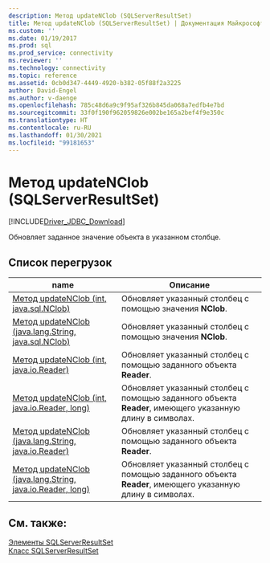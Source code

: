 ```yaml
---
description: Метод updateNClob (SQLServerResultSet)
title: Метод updateNClob (SQLServerResultSet) | Документация Майкрософт
ms.custom: ''
ms.date: 01/19/2017
ms.prod: sql
ms.prod_service: connectivity
ms.reviewer: ''
ms.technology: connectivity
ms.topic: reference
ms.assetid: 0cb0d347-4449-4920-b382-05f88f2a3225
author: David-Engel
ms.author: v-daenge
ms.openlocfilehash: 785c48d6a9c9f95af326b845da068a7edfb4e7bd
ms.sourcegitcommit: 33f0f190f962059826e002be165a2bef4f9e350c
ms.translationtype: HT
ms.contentlocale: ru-RU
ms.lasthandoff: 01/30/2021
ms.locfileid: "99181653"
---
```

# <a name="updatenclob-method-sqlserverresultset"></a>Метод updateNClob (SQLServerResultSet)
[!INCLUDE[Driver_JDBC_Download](../../../includes/driver_jdbc_download.md)]

  Обновляет заданное значение объекта в указанном столбце.  
  
## <a name="overload-list"></a>Список перегрузок  
  
|name|Описание|  
|----------|-----------------|  
|[Метод updateNClob (int, java.sql.NClob)](../../../connect/jdbc/reference/updatenclob-method-int-java-sql-nclob.md)|Обновляет указанный столбец с помощью значения **NClob**.|  
|[Метод updateNClob (java.lang.String, java.sql.NClob)](../../../connect/jdbc/reference/updatenclob-method-java-lang-string-java-sql-nclob.md)|Обновляет указанный столбец с помощью значения **NClob**.|  
|[Метод updateNClob (int, java.io.Reader)](../../../connect/jdbc/reference/updatenclob-method-int-java-io-reader.md)|Обновляет указанный столбец с помощью заданного объекта **Reader**.|  
|[Метод updateNClob (int, java.io.Reader, long)](../../../connect/jdbc/reference/updatenclob-method-int-java-io-reader-long.md)|Обновляет указанный столбец с помощью заданного объекта **Reader**, имеющего указанную длину в символах.|  
|[Метод updateNClob (java.lang.String, java.io.Reader)](../../../connect/jdbc/reference/updatenclob-method-java-lang-string-java-io-reader.md)|Обновляет указанный столбец с помощью заданного объекта **Reader**.|  
|[Метод updateNClob (java.lang.String, java.io.Reader, long)](../../../connect/jdbc/reference/updatenclob-method-java-lang-string-java-io-reader-long.md)|Обновляет указанный столбец с помощью заданного объекта **Reader**, имеющего указанную длину в символах.|  
  
## <a name="see-also"></a>См. также:  
 [Элементы SQLServerResultSet](../../../connect/jdbc/reference/sqlserverresultset-members.md)   
 [Класс SQLServerResultSet](../../../connect/jdbc/reference/sqlserverresultset-class.md)  
  
  

